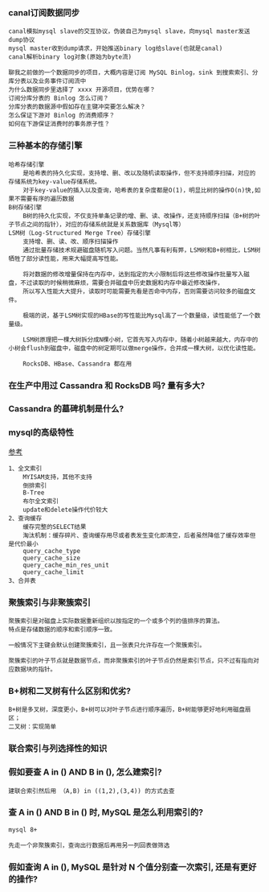 ### canal订阅数据同步

    canal模拟mysql slave的交互协议，伪装自己为mysql slave，向mysql master发送dump协议
    mysql master收到dump请求，开始推送binary log给slave(也就是canal)
    canal解析binary log对象(原始为byte流)

    聊我之前做的一个数据同步的项目，大概内容是订阅 MySQL Binlog，sink 到搜索索引、分库分表以及业务事件订阅流中
    为什么数据同步里选择了 xxxx 开源项目，优势在哪？
    订阅分库分表的 Binlog 怎么订阅？
    分库分表的数据源中假如存在主键冲突要怎么解决？
    怎么保证下游对 Binlog 的消费顺序？
    如何在下游保证消费时的事务原子性？

### 三种基本的存储引擎

    哈希存储引擎
        是哈希表的持久化实现，支持增、删、改以及随机读取操作，但不支持顺序扫描，对应的存储系统为key-value存储系统。
        对于key-value的插入以及查询，哈希表的复杂度都是O(1)，明显比树的操作O(n)快,如果不需要有序的遍历数据
    B树存储引擎
        B树的持久化实现，不仅支持单条记录的增、删、读、改操作，还支持顺序扫描（B+树的叶子节点之间的指针），对应的存储系统就是关系数据库（Mysql等）
    LSM树（Log-Structured Merge Tree）存储引擎
        支持增、删、读、改、顺序扫描操作
        通过批量存储技术规避磁盘随机写入问题。当然凡事有利有弊，LSM树和B+树相比，LSM树牺牲了部分读性能，用来大幅提高写性能。

        将对数据的修改增量保持在内存中，达到指定的大小限制后将这些修改操作批量写入磁盘，不过读取的时候稍微麻烦，需要合并磁盘中历史数据和内存中最近修改操作，
        所以写入性能大大提升，读取时可能需要先看是否命中内存，否则需要访问较多的磁盘文件。

        极端的说，基于LSM树实现的HBase的写性能比Mysql高了一个数量级，读性能低了一个数量级。

        LSM树原理把一棵大树拆分成N棵小树，它首先写入内存中，随着小树越来越大，内存中的小树会flush到磁盘中，磁盘中的树定期可以做merge操作，合并成一棵大树，以优化读性能。

        RocksDB、HBase、Cassandra 都在用

### 在生产中用过 Cassandra 和 RocksDB 吗? 量有多大?

### Cassandra 的墓碑机制是什么?


### mysql的高级特性

   [参考](https://www.jianshu.com/p/58e44bf10104)

    1、全文索引
        MYISAM支持，其他不支持
        倒排索引
        B-Tree
        布尔全文索引
        update和delete操作代价较大
    2、查询缓存
        缓存完整的SELECT结果
        淘汰机制：缓存碎片、查询缓存用尽或者表发生变化即清空，后者虽然降低了缓存效率但是代价最小
        query_cache_type
        query_cache_size
        query_cache_min_res_unit
        query_cache_limit
    3、合并表
### 聚簇索引与非聚簇索引

    聚簇索引是对磁盘上实际数据重新组织以按指定的一个或多个列的值排序的算法。
    特点是存储数据的顺序和索引顺序一致。

    一般情况下主键会默认创建聚簇索引，且一张表只允许存在一个聚簇索引。

    聚簇索引的叶子节点就是数据节点，而非聚簇索引的叶子节点仍然是索引节点，只不过有指向对应数据块的指针。

### B+树和二叉树有什么区别和优劣?
    B+树是多叉树，深度更小，B+树可以对叶子节点进行顺序遍历，B+树能够更好地利用磁盘扇区；
    二叉树：实现简单
### 联合索引与列选择性的知识

### 假如要查 A in () AND B in (), 怎么建索引?

    建联合索引然后用 （A,B) in ((1,2),(3,4)) 的方式去查

### 查 A in () AND B in () 时, MySQL 是怎么利用索引的?
    mysql 8+

    先走一个非聚簇索引，查询出行数据后再用另一列回表做筛选


### 假如查询 A in (), MySQL 是针对 N 个值分别查一次索引, 还是有更好的操作?